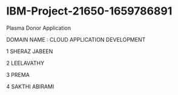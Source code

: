 # IBM-Project-21650-1659786891
Plasma Donor Application

DOMAIN NAME : CLOUD APPLICATION DEVELOPMENT

1  SHERAZ JABEEN

2  LEELAVATHY

3  PREMA

4  SAKTHI ABIRAMI
